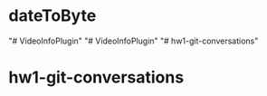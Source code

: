 # dateToByte
"# VideoInfoPlugin" 
"# VideoInfoPlugin" 
"# hw1-git-conversations" 
# hw1-git-conversations
